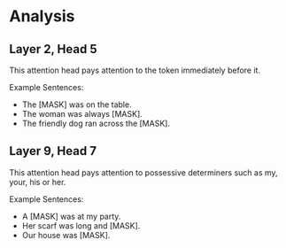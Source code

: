 # Analysis

## Layer 2, Head 5

This attention head pays attention to the token immediately before it.

Example Sentences:
- The [MASK] was on the table.
- The woman was always [MASK].
- The friendly dog ran across the [MASK].

## Layer 9, Head 7

This attention head pays attention to possessive determiners such as my, your, his or her.

Example Sentences:
- A [MASK] was at my party.
- Her scarf was long and [MASK].
- Our house was [MASK].
